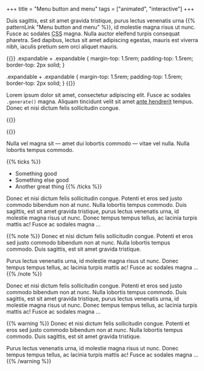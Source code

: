 +++
title = "Menu button and menu"
tags = ["animated", "interactive"]
+++

<p>Duis sagittis, est sit amet gravida tristique, purus lectus venenatis urna {{% patternLink "Menu button and menu" %}}, id molestie magna risus ut nunc. Fusce ac sodales <abbr title='Cascading Style Sheets'>CSS</abbr> magna. Nulla auctor eleifend turpis consequat pharetra. Sed dapibus, lectus sit amet adipiscing egestas, mauris est viverra nibh, iaculis pretium sem orci aliquet mauris.</p>

{{<codeBlock lang="css" numbered="true">}}
  .expandable + .expandable {
    margin-top: 1.5rem;
    padding-top: 1.5rem;
    border-top: 2px solid;
  }

  .expandable + .expandable {
    margin-top: 1.5rem;
    padding-top: 1.5rem;
    border-top: 2px solid;
  }
{{</codeBlock>}}

<p> Lorem ipsum dolor sit amet, consectetur adipiscing elit. Fusce ac sodales <code>.generate()</code> magna. Aliquam tincidunt velit sit amet <a href='#'>ante hendrerit</a> tempus. Donec et nisi dictum felis sollicitudin congue.</p>

{{<demo>}}

{{</demo>}}

<p>Nulla vel magna sit &mdash; amet dui lobortis commodo &mdash; vitae vel nulla. Nulla lobortis tempus commodo. </p>

{{% ticks %}}
  * Something good
  * Something else good
  * Another great thing
{{% /ticks %}}

<p>Donec et nisi dictum felis sollicitudin congue. Potenti et eros sed justo commodo bibendum non at nunc. Nulla lobortis tempus commodo. Duis sagittis, est sit amet gravida tristique, purus lectus venenatis urna, id molestie magna risus ut nunc. Donec tempus tempus tellus, ac lacinia turpis mattis ac! Fusce ac sodales magna &hellip; </p>

{{% note %}}
Donec et nisi dictum felis sollicitudin congue. Potenti et eros sed justo commodo bibendum non at nunc. Nulla lobortis tempus commodo. Duis sagittis, est sit amet gravida tristique.

Purus lectus venenatis urna, id molestie magna risus ut nunc. Donec tempus tempus tellus, ac lacinia turpis mattis ac! Fusce ac sodales magna &hellip;
{{% /note %}}

<p>Donec et nisi dictum felis sollicitudin congue. Potenti et eros sed justo commodo bibendum non at nunc. Nulla lobortis tempus commodo. Duis sagittis, est sit amet gravida tristique, purus lectus venenatis urna, id molestie magna risus ut nunc. Donec tempus tempus tellus, ac lacinia turpis mattis ac! Fusce ac sodales magna &hellip; </p>

{{% warning %}}
Donec et nisi dictum felis sollicitudin congue. Potenti et eros sed justo commodo bibendum non at nunc. Nulla lobortis tempus commodo. Duis sagittis, est sit amet gravida tristique.

Purus lectus venenatis urna, id molestie magna risus ut nunc. Donec tempus tempus tellus, ac lacinia turpis mattis ac! Fusce ac sodales magna &hellip;
{{% /warning %}}
